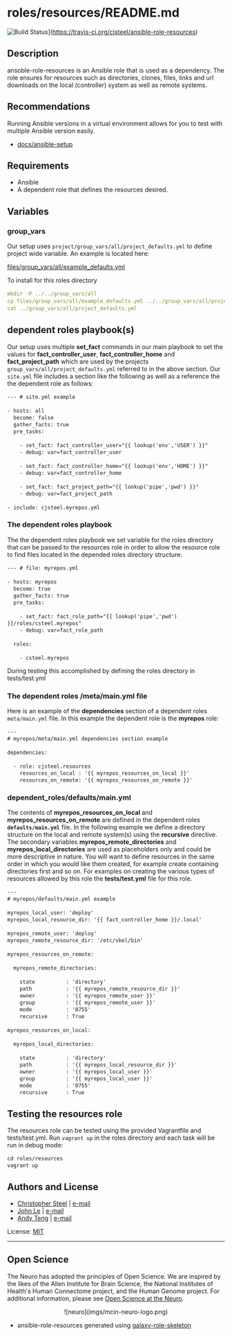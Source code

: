 # roles/resources/README.md

![Build Status](https://travis-ci.org/cjsteel/ansible-role-resources.svg?branch=master)](https://travis-ci.org/cjsteel/ansible-role-resources)


## Description

ansoble-role-resources is an Ansible role that is used as a dependency. The role ensures for resources such as directories, clones, files, links and url downloads on the local (controller) system as well as remote systems.

## Recommendations

Running Ansible versions in a virtual environment allows for you to test with multiple Ansible version easily.

* [docs/ansible-setup](docs/ansible-setup.md)

## Requirements

* Ansible
* A dependent role that defines the resources desired.

## Variables

### group_vars

Our setup uses `project/group_vars/all/project_defaults.yml` to define project wide variable. An example is located here:

[files/group_vars/all/example_defaults.yml](files/group_vars/all/example_defaults.yml)

To install for this roles directory

```yaml
mkdir -P ../../group_vars/all
cp files/group_vars/all/example_defaults.yml ../../group_vars/all/project_defaults.yml
cat ../group_vars/all/project_defaults.yml
```

## dependent roles playbook(s)

Our setup uses multiple **set_fact** commands in our main playbook to set the values for **fact_controller_user**, **fact_controller_home** and **fact_project_path** which are used by the projects `group_vars/all/project_defaults.yml` referred to in the above section. Our `site.yml` file includes a section like the following as well as a reference the the dependent role as follows:

```shell
--- # site.yml example

- hosts: all
  become: false
  gather_facts: true
  pre_tasks:

    - set_fact: fact_controller_user="{{ lookup('env','USER') }}"
    - debug: var=fact_controller_user

    - set_fact: fact_controller_home="{{ lookup('env','HOME') }}"
    - debug: var=fact_controller_home

    - set_fact: fact_project_path="{{ lookup('pipe','pwd') }}"
    - debug: var=fact_project_path

- include: cjsteel.myrepos.yml
```

### The dependent roles playbook

The the dependent roles playbook we set variable for the roles directory that can be passed to the resources role in order to allow the resource role to find files located in the depended roles directory structure:

```shell
--- # file: myrepos.yml

- hosts: myrepos
  become: true
  gather_facts: true 
  pre_tasks:

    - set_fact: fact_role_path="{{ lookup('pipe','pwd') }}/roles/csteel.myrepos"
    - debug: var=fact_role_path

  roles:

    - csteel.myrepos
```

During testing this accomplished by defining the roles directory in tests/test.yml

### The dependent roles /meta/main.yml file

Here is an example of the **dependencies** section of a dependent roles `meta/main.yml` file. In this example the dependent role is the **myrepos** role:

```shell
---
# myrepos/meta/main.yml dependencies section example

dependencies:

  - role: cjsteel.resources
    resources_on_local : '{{ myrepos_resources_on_local }}'
    resources_on_remote: '{{ myrepos_resources_on_remote }}'
```

### dependent_roles/defaults/main.yml

The contents of **myrepos_resources_on_local** and **myrepos_resources_on_remote** are defined in the dependent roles **`defaults/main.yml`** file. In the following example we define a directory structure on the local and remote system(s) using the **recursive** directive. The secondary variables **myrepos_remote_directories** and **myrepos_local_directories** are used as placeholders only and could be more descriptive in nature. You will want to define resources in the same order in which you would like them created, for example create containing directories first and so on. For examples on creating the various types of resources allowed by this role the **tests/test.yml** file for this role.

```shell
--- 
# myrepos/defaults/main.yml example

myrepos_local_user: 'deploy'
myrepos_local_resource_dir: '{{ fact_controller_home }}/.local'

myrepos_remote_user: 'deploy'
myrepos_remote_resource_dir: '/etc/skel/bin'

myrepos_resources_on_remote:

  myrepos_remote_directories:

    state          : 'directory'
    path           : '{{ myrepos_remote_resource_dir }}'
    owner          : '{{ myrepos_remote_user }}'
    group          : '{{ myrepos_remote_user }}'
    mode           : '0755'
    recursive      : True

myrepos_resources_on_local:

  myrepos_local_directories:

    state          : 'directory'
    path           : '{{ myrepos_local_resource_dir }}'
    owner          : '{{ myrepos_local_user }}'
    group          : '{{ myrepos_local_user }}'
    mode           : '0755'
    recursive      : True
```

## Testing the resources role

The resources role can be tested using the provided Vagrantfile and tests/test.yml. Run `vagrant up` in the roles directory and each task will be run in debug mode:

```shell
cd roles/resources
vagrant up
```

## Authors and License

- [Christopher Steel](http://mcin-cnim.ca/) | [e-mail](mailto:christopher.steel@mcgill.ca)
- [John Le](http://mcin-cnim.ca/) | [e-mail](mailto:john.le@mcgill.ca)
- [Andy Teng](http://mcin-cnim.ca/) | [e-mail](xiaoqiu.teng@mcgill.ca)

License: [MIT](https://tldrlegal.com/license/mit-license)

***
## Open Science

The Neuro has adopted the principles of Open Science. We are inspired by the likes of the Allen Institute for Brain Science, the National Institutes of Health's Human Connectome project, and the Human Genome project. For additional information, please see [Open Science at the Neuro](https://www.mcgill.ca/neuro/open-science-0).

<p align="center"> 
![neuro](imgs/mcin-neuro-logo.png)
</p>




* ansible-role-resources generated using [galaxy-role-skeleton](https://github.com/cjsteel/galaxy-role-skeleton)
